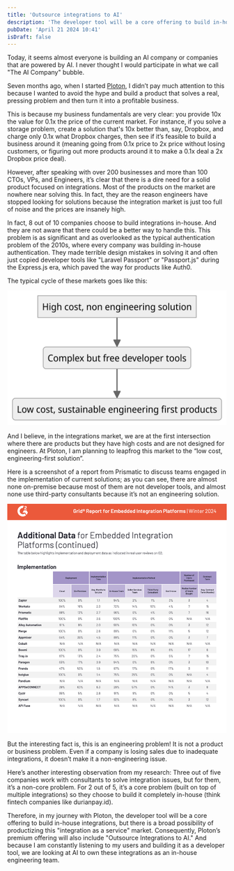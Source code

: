 ```yaml
---
title: 'Outsource integrations to AI'
description: 'The developer tool will be a core offering to build in-house integrations, and Ploton’s premium offering will also include `Outsource Integrations to AI.`'
pubDate: 'April 21 2024 10:41'
isDraft: false
---
```


Today, it seems almost everyone is building an AI company or companies that are powered by AI. I never thought I would participate in what we call "The AI Company" bubble.

Seven months ago, when I started [Ploton](https://ploton.dev), I didn’t pay much attention to this because I wanted to avoid the hype and build a product that solves a real, pressing problem and then turn it into a profitable business.

This is because my business fundamentals are very clear: you provide 10x the value for 0.1x the price of the current market. For instance, if you solve a storage problem, create a solution that's 10x better than, say, Dropbox, and charge only 0.1x what Dropbox charges, then see if it’s feasible to build a business around it (meaning going from 0.1x price to 2x price without losing customers, or figuring out more products around it to make a 0.1x deal a 2x Dropbox price deal).

However, after speaking with over 200 businesses and more than 100 CTOs, VPs, and Engineers, it’s clear that there is a dire need for a solid product focused on integrations. Most of the products on the market are nowhere near solving this. In fact, they are the reason engineers have stopped looking for solutions because the integration market is just too full of noise and the prices are insanely high.

In fact, 8 out of 10 companies choose to build integrations in-house. And they are not aware that there could be a better way to handle this. This problem is as significant and as overlooked as the typical authentication problem of the 2010s, where every company was building in-house authentication. They made terrible design mistakes in solving it and often just copied developer tools like "Laravel Passport" or "Passport.js" during the Express.js era, which paved the way for products like Auth0.

The typical cycle of these markets goes like this:

![Integration market](./market.png)

And I believe, in the integrations market, we are at the first intersection where there are products but they have high costs and are not designed for engineers. At Ploton, I am planning to leapfrog this market to the “low cost, engineering-first solution”.

Here is a screenshot of a report from Prismatic to discuss teams engaged in the implementation of current solutions; as you can see, there are almost none on-premise because most of them are not developer tools, and almost none use third-party consultants because it’s not an engineering solution.

![Integrations survey](./survey_implementation.png)

But the interesting fact is, this is an engineering problem! It is not a product or business problem. Even if a company is losing sales due to inadequate integrations, it doesn’t make it a non-engineering issue.

Here’s another interesting observation from my research: Three out of five companies work with consultants to solve integration issues, but for them, it’s a non-core problem. For 2 out of 5, it’s a core problem (built on top of multiple integrations) so they choose to build it completely in-house (think fintech companies like durianpay.id).

Therefore, in my journey with Ploton, the developer tool will be a core offering to build in-house integrations, but there is a broad possibility of productizing this "integration as a service" market. Consequently, Ploton’s premium offering will also include "Outsource Integrations to AI." And because I am constantly listening to my users and building it as a developer tool, we are looking at AI to own these integrations as an in-house engineering team. 
